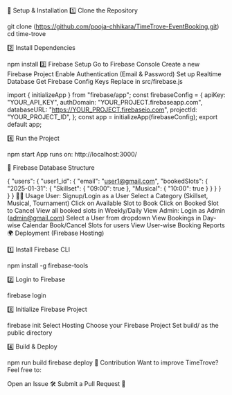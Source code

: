 🚀 Setup & Installation
1️⃣ Clone the Repository

git clone (https://github.com/pooja-chhikara/TimeTrove-EventBooking.git)
cd time-trove

2️⃣ Install Dependencies

npm install
3️⃣ Firebase Setup
Go to Firebase Console
Create a new Firebase Project
Enable Authentication (Email & Password)
Set up Realtime Database
Get Firebase Config Keys
Replace in src/firebase.js

import { initializeApp } from "firebase/app";
const firebaseConfig = {
  apiKey: "YOUR_API_KEY",
  authDomain: "YOUR_PROJECT.firebaseapp.com",
  databaseURL: "https://YOUR_PROJECT.firebaseio.com",
  projectId: "YOUR_PROJECT_ID",
};
const app = initializeApp(firebaseConfig);
export default app;

4️⃣ Run the Project

npm start
App runs on: http://localhost:3000/

📜 Firebase Database Structure


{
  "users": {
    "user1_id": {
      "email": "user1@gmail.com",
      "bookedSlots": {
        "2025-01-31": {
          "Skillset": { "09:00": true },
          "Musical": { "10:00": true }
        }
      }
    }
  }
}
👨‍💻 Usage
User:
Signup/Login as a User
Select a Category (Skillset, Musical, Tournament)
Click on Available Slot to Book
Click on Booked Slot to Cancel
View all booked slots in Weekly/Daily View
Admin:
Login as Admin (admin@gmail.com)
Select a User from dropdown
View Bookings in Day-wise Calendar
Book/Cancel Slots for users
View User-wise Booking Reports
🌍 Deployment (Firebase Hosting)


1️⃣ Install Firebase CLI

npm install -g firebase-tools

2️⃣ Login to Firebase

firebase login

3️⃣ Initialize Firebase Project

firebase init
Select Hosting
Choose your Firebase Project
Set build/ as the public directory



4️⃣ Build & Deploy

npm run build
firebase deploy
🤝 Contribution
Want to improve TimeTrove? Feel free to:

Open an Issue 🛠
Submit a Pull Request 🚀
